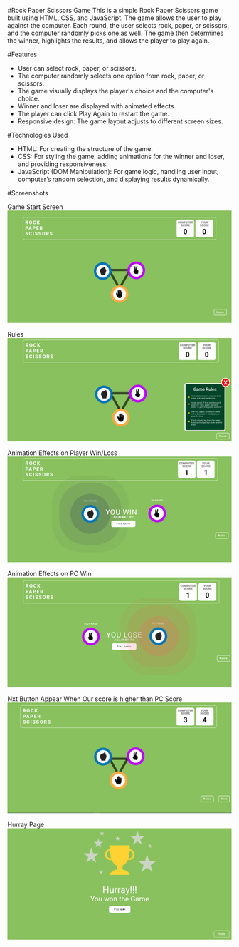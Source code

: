 #Rock Paper Scissors Game
This is a simple Rock Paper Scissors game built using HTML, CSS, and JavaScript. The game allows the user to play against the computer. Each round, the user selects rock, paper, or scissors, and the computer randomly picks one as well. The game then determines the winner, highlights the results, and allows the player to play again.

#Features

- User can select rock, paper, or scissors.
- The computer randomly selects one option from rock, paper, or scissors.
- The game visually displays the player's choice and the computer's choice.
- Winner and loser are displayed with animated effects.
- The player can click Play Again to restart the game.
- Responsive design: The game layout adjusts to different screen sizes.

#Technologies Used

- HTML: For creating the structure of the game.
- CSS: For styling the game, adding animations for the winner and loser, and providing responsiveness.
- JavaScript (DOM Manipulation): For game logic, handling user input, computer’s random selection, and displaying results dynamically.

#Screenshots

Game Start Screen
<img src = "./img/read-me/home.png"/>

Rules
<img src = "./img/read-me/rule-btn.png"/>

Animation Effects on Player Win/Loss
<img src = "./img/read-me/player-win-animation.png "/>

Animation Effects on PC Win
<img src = ".\img\read-me\pc-win-anim.png"/>

Nxt Button Appear When Our score is higher than PC Score
<img src = "./img/read-me/nxt-btn.png "/>

Hurray Page
<img src = ".\img\read-me\hurray-page.png"/>
